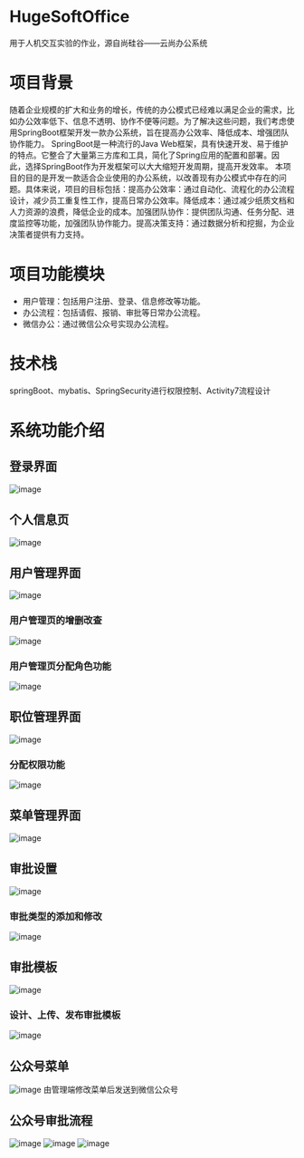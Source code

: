 # HugeSoftOffice
用于人机交互实验的作业，源自尚硅谷——云尚办公系统
# 项目背景
随着企业规模的扩大和业务的增长，传统的办公模式已经难以满足企业的需求，比如办公效率低下、信息不透明、协作不便等问题。为了解决这些问题，我们考虑使用SpringBoot框架开发一款办公系统，旨在提高办公效率、降低成本、增强团队协作能力。
SpringBoot是一种流行的Java Web框架，具有快速开发、易于维护的特点。它整合了大量第三方库和工具，简化了Spring应用的配置和部署。因此，选择SpringBoot作为开发框架可以大大缩短开发周期，提高开发效率。
本项目的目的是开发一款适合企业使用的办公系统，以改善现有办公模式中存在的问题。具体来说，项目的目标包括：提高办公效率：通过自动化、流程化的办公流程设计，减少员工重复性工作，提高日常办公效率。降低成本：通过减少纸质文档和人力资源的浪费，降低企业的成本。加强团队协作：提供团队沟通、任务分配、进度监控等功能，加强团队协作能力。提高决策支持：通过数据分析和挖掘，为企业决策者提供有力支持。
# 项目功能模块
+ 用户管理：包括用户注册、登录、信息修改等功能。
+ 办公流程：包括请假、报销、审批等日常办公流程。
+ 微信办公：通过微信公众号实现办公流程。
# 技术栈
springBoot、mybatis、SpringSecurity进行权限控制、Activity7流程设计
# 系统功能介绍
## 登录界面
![image](https://github.com/YmengYang/HugeSoftOffice/assets/134035871/c6cad1e9-d2b1-4ba0-b27b-ecb94aade516)
## 个人信息页
![image](https://github.com/YmengYang/HugeSoftOffice/assets/134035871/535fe5ae-d165-4843-9578-fc287970a1c4)
## 用户管理界面
![image](https://github.com/YmengYang/HugeSoftOffice/assets/134035871/a0f5225d-a98c-40c1-be9b-cd358cc72752)
### 用户管理页的增删改查
![image](https://github.com/YmengYang/HugeSoftOffice/assets/134035871/567c2057-daff-4314-ab39-cbac69a6acb9)
### 用户管理页分配角色功能
![image](https://github.com/YmengYang/HugeSoftOffice/assets/134035871/e05355ee-89b7-4116-865f-fe7ba17a99cb)
## 职位管理界面
![image](https://github.com/YmengYang/HugeSoftOffice/assets/134035871/670ee4d8-d41b-4cfe-9a52-0292ba45c5e5)
### 分配权限功能
![image](https://github.com/YmengYang/HugeSoftOffice/assets/134035871/f431ad99-d8ba-4915-91a7-f542764699e5)
## 菜单管理界面
![image](https://github.com/YmengYang/HugeSoftOffice/assets/134035871/cb79e625-2e97-4e01-9a34-3a85347e8ef5)
## 审批设置
![image](https://github.com/YmengYang/HugeSoftOffice/assets/134035871/90b0a2bd-4db2-422f-98ed-043251564fe3)
### 审批类型的添加和修改
![image](https://github.com/YmengYang/HugeSoftOffice/assets/134035871/30d18e2b-59dd-4f3d-8575-34c1c7ec15b5)
## 审批模板
![image](https://github.com/YmengYang/HugeSoftOffice/assets/134035871/6ad843f3-f7e1-4aa7-930b-caa40bba3dd7)
### 设计、上传、发布审批模板
![image](https://github.com/YmengYang/HugeSoftOffice/assets/134035871/2ef95318-b2b0-49e7-8a20-26ad9d1a993f)
## 公众号菜单
![image](https://github.com/YmengYang/HugeSoftOffice/assets/134035871/d146db9f-c61b-44d3-98a9-41bacb4225f4)
由管理端修改菜单后发送到微信公众号
## 公众号审批流程
![image](https://github.com/YmengYang/HugeSoftOffice/assets/134035871/69ea7dcd-e801-46fc-840f-92c2a71f56fe)
![image](https://github.com/YmengYang/HugeSoftOffice/assets/134035871/04467a86-a07d-422f-9cda-9b361daadea7)
![image](https://github.com/YmengYang/HugeSoftOffice/assets/134035871/05f75e31-5626-4f10-81b0-c68fb1cfc349)

